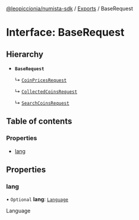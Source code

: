 [@leopiccionia/numista-sdk](../README.md) / [Exports](../modules.md) / BaseRequest

# Interface: BaseRequest

## Hierarchy

- **`BaseRequest`**

  ↳ [`CoinPricesRequest`](CoinPricesRequest.md)

  ↳ [`CollectedCoinsRequest`](CollectedCoinsRequest.md)

  ↳ [`SearchCoinsRequest`](SearchCoinsRequest.md)

## Table of contents

### Properties

- [lang](BaseRequest.md#lang)

## Properties

### lang

• `Optional` **lang**: [`Language`](../modules.md#language)

Language
